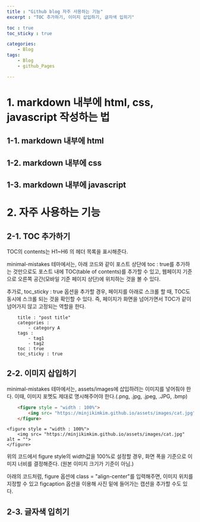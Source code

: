 ```yaml
---
title : "Github blog 자주 사용하는 기능"
excerpt : "TOC 추가하기, 이미지 삽입하기, 글자색 입히기"

toc : true
toc_sticky : true

categories:
    - Blog
tags:
    - Blog
    - github_Pages

---
```


# 1. markdown 내부에 html, css, javascript 작성하는 법
## 1-1. markdown 내부에 html
## 1-2. markdown 내부에 css
## 1-3. markdown 내부에 javascript

# 2. 자주 사용하는 기능

## 2-1. TOC 추가하기

TOC의 contents는 H1~H6 의 헤더 목록을 표시해준다.

minimal-mistakes 테마에서는, 아래 코드와 같이 포스트 상단에 toc : true를 추가하는 것만으로도
포스트 내에 TOC(table of contents)를 추가할 수 있고, 웹페이지 기준으로 오른쪽 공간(모바일 기준 페이지 상단)에 위치하는 것을 볼 수 있다.

추가로, toc_sticky : true 옵션을 추가할 경우, 페이지를 아래로 스크롤 할 때, TOC도 동시에 스크롤 되는 것을 확인할 수 있다. 즉, 페이지가 화면을 넘어가면서 TOC가 같이 넘어가지 않고 고정되는 역할을 한다.


```
    title : "post title"
    categories : 
        - category A
    tags :
        - tag1
        - tag2
    toc : true
    toc_sticky : true
```

## 2-2. 이미지 삽입하기

minimal-mistakes 테마에서는, assets/images에 삽입하려는 이미지를 넣어줘야 한다.
이때, 이미지 포멧도 제대로 명시해주어야 한다.(.png, .jpg, .jpeg, .JPG, .bmp)

```html
    <figure style = "width : 100%">
        <img src= "https://minjikimkim.github.io/assets/images/cat.jpg" alt = "">
    </figure>
```

    <figure style = "width : 100%">
        <img src= "https://minjikimkim.github.io/assets/images/cat.jpg" alt = "">
    </figure>


위의 코드에서 figure style의 width값을 100%로 설정할 경우, 화면 폭을 기준으로 이미지 너비를 결정해준다. (원본 이미지 크기가 기준이 아님.)

아래의 코드처럼, figure 옵션에 class = "align-center"를 입력해주면, 이미지 위치를 지정할 수 있고 figcaption 옵션을 이용해 사진 밑에 들어가는 캡션을 추가할 수도 있다.


## 2-3. 글자색 입히기